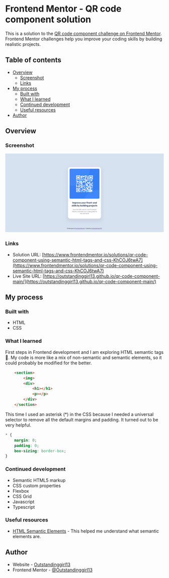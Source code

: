 # Frontend Mentor - QR code component solution

This is a solution to the [QR code component challenge on Frontend Mentor](https://www.frontendmentor.io/challenges/qr-code-component-iux_sIO_H). Frontend Mentor challenges help you improve your coding skills by building realistic projects. 

## Table of contents

- [Overview](#overview)
  - [Screenshot](#screenshot)
  - [Links](#links)
- [My process](#my-process)
  - [Built with](#built-with)
  - [What I learned](#what-i-learned)
  - [Continued development](#continued-development)
  - [Useful resources](#useful-resources)
- [Author](#author)


## Overview

### Screenshot

![My Solution screenshot](./images/screenshot-solution.PNG)


### Links

- Solution URL: [https://www.frontendmentor.io/solutions/qr-code-component-using-semantic-html-tags-and-css-KhCOJ6twA7](https://www.frontendmentor.io/solutions/qr-code-component-using-semantic-html-tags-and-css-KhCOJ6twA7)
- Live Site URL: [https://outstandinggirl13.github.io/qr-code-component-main/](https://outstandinggirl13.github.io/qr-code-component-main/)

## My process

### Built with

- HTML
- CSS


### What I learned

First steps in Frontend development and I am exploring HTML semantic tags :slightly_smiling_face:. My code is more like a mix of non-semantic and semantic elements, so it could probably be modified for the better.

```html
    <section>
        <img>
        <div>
            <h1></h1>
            <p></p>
        </div>
    </section>
```
This time I used an asterisk (*) in the CSS because I needed a universal selector to remove all the default margins and padding. It turned out to be very helpful.
```css
* {
    margin: 0;
    padding: 0;
    box-sizing: border-box;
}
```


### Continued development

- Semantic HTML5 markup
- CSS custom properties
- Flexbox
- CSS Grid
- Javascript
- Typescript

### Useful resources

- [HTML Semantic Elements](https://www.w3schools.com/html/html5_semantic_elements.asp) - This helped me understand what semantic elements are.

## Author

- Website - [Outstandinggirl13](https://github.com/Outstandinggirl13)
- Frontend Mentor - [@Outstandinggirl13](https://www.frontendmentor.io/profile/Outstandinggirl13)



